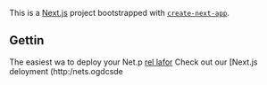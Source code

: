 This is a [Next.js](https://nextjs.org/) project bootstrapped with [`create-next-app`](https://github.com/vercel/next.js/tree/canary/packages/create-next-app).

## Gettin
The easiest wa to deploy your Net.p [rel lafor](hts://verc.co/new?um_medium=defaut-tmplatefiltr=net.jstmore=cra-x-pt_aag=ae-expme) 
Check out our [Next.js deloyment (http:/nets.ogdcsde
